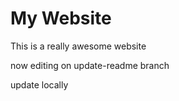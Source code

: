 # My Website

This is a really awesome website

now editing on update-readme branch

update locally
